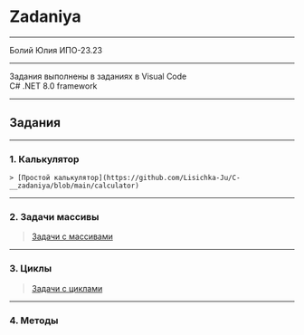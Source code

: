 # Zadaniya
***
Болий Юлия ИПО-23.23
***
Задания выполнены в заданиях в Visual Code  
C# .NET 8.0 framework
***
## Задания
***
### 1. Калькулятор
   
    > [Простой калькулятор](https://github.com/Lisichka-Ju/C-__zadaniya/blob/main/calculator)
***
### 2. Задачи массивы

   > [Задачи с массивами](https://github.com/Lisichka-Ju/C-__zadaniya/blob/main/zadachi_massivi)
***
### 3. Циклы

   > [Задачи с циклами](https://github.com/Lisichka-Ju/C-__zadaniya/blob/main/cikli)
***
### 4. Методы
   >[](https://github.com/Lisichka-Ju/C-__zadaniya/blob/main/metodi_teoriya)
   >[]()


